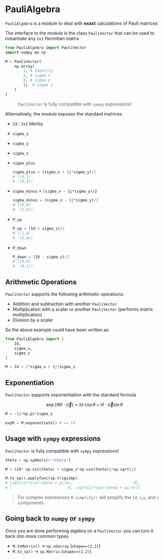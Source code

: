 # PauliAlgebra

`PauliAlgebra` is a module to deal with **exact** calculations of Pauli matrices

The interface to the module is the class `PauliVector` that can be used to instantiate any `2x2` Hermitian matrix

```python
from PauliAlgebra import PauliVector
import numpy as np

M = PauliVector(
    np.array(
        1, # Identity
        2, # sigma x
        0, # sigma y
        1j  # sigma z
    )
)
```

> `PauliVector` is fully compatible with `sympy` expressions!

Alternatively, the module exposes the standard matrices

* `Id` : `2x2` Identiy
* `sigma_x`
* `sigma_y`
* `sigma_z`
* `sigma_plus` 
  
    ``` python
    sigma_plus = (sigma_x + 1j*sigma_y)/2 
    # ((0,1)
    #  (0,0))
    ```

* `sigma_minus` = `(sigma_x - 1j*sigma_y)/2`
  
    ``` python
    sigma_minus = (sigma_x - 1j*sigma_y)/2 
    # ((0,0)
    #  (1,0))
    ```

* `P_up`
  
    ``` python
    P_up = (Id + sigma_z)/2
    # ((1,0)
    #  (0,0))
    ```

* `P_down`
  
    ``` python
    P_down = (Id - sigma_z)/2
    # ((0,0)
    #  (0,1))
    ```

## Arithmetic Operations

`PauliVector` supports the following arithmetic operations:

* Addition and subtraction with another `PauliVector`
* Multiplication with a scalar or another `PauliVector` (performs matrix multiplication)
* Division by a scalar

So the above example could have been written as 

```python
from PauliAlgebra import (
    Id,
    sigma_x,
    sigma_z
)

M = Id + 2*sigma_x + 1j*sigma_z
```

## Exponentiation

`PauliVector` supports exponentiation with the standard formula

$$
\exp\left(i \theta \hat{n} \cdot \vec{\sigma} \right) = Id~ \cos{\theta} + i \hat{n} \cdot \vec{\sigma} \sin{\theta}
$$

```python
M = -1j*np.pi*sigma_x

expM = M.exponentiate() # == Id
```

## Usage with `sympy` expressions

`PauliVector` is fully compatible with `sympy` expressions!

```python
theta = sp.symbols(r'\theta')

M = (Id* sp.sin(theta) + sigma_z*sp.cos(theta))/sp.sqrt(2)

M.to_sp().applyfunc(sp.trigsimp)
# [sqrt(2)*sin(\theta + pi/4),                           0],
# [                         0, -sqrt(2)*cos(\theta + pi/4)]]
```

> For complex expressions `M.simplify()` will simplify the `Id`, `x`,`y`, and `z` components

## Going back to `numpy` or `sympy`

Once you are done performing algebra on a `PauliVector` you can turn it back into more common types

* `M.toMatrix()` -> `np.ndarray` (`shape==(2,2)`)
* `M.to_sp()` -> `sp.Matrix` (`shape==(2,2)`)
